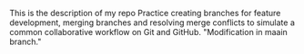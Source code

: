 This is the description of my repo
Practice creating branches for feature development, merging branches and resolving merge conflicts to simulate a common collaborative workflow on Git and GitHub.
"Modification in maain branch."
